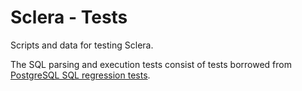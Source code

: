 # Sclera - Tests

Scripts and data for testing Sclera.

The SQL parsing and execution tests consist of tests borrowed from [PostgreSQL SQL regression tests](https://github.com/postgres/postgres/tree/master/src/test/regress/sql).
